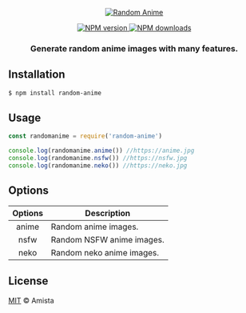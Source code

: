 <p align="center">
  <a href="https://www.npmjs.com/package/random-anime">
    <img src="https://cdn.discordapp.com/attachments/666573321894232095/690961950527717456/random-anime.png" alt="Random Anime">
  </a>
</p>
<p align="center">
  <a href="https://www.npmjs.com/package/random-anime"><img src="https://img.shields.io/npm/v/random-anime.svg?maxAge=3600" alt="NPM version" />
  </a>
  <a href="https://www.npmjs.com/package/random-anime"><img src="https://img.shields.io/npm/dt/random-anime.svg?maxAge=3600" alt="NPM downloads" />
   </a>
</p>
<h3 align="center"><strong>Generate random anime images with many features.</strong></h3>

## Installation
```bash
$ npm install random-anime
```

## Usage
```javascript
const randomanime = require('random-anime')

console.log(randomanime.anime()) //https://anime.jpg
console.log(randomanime.nsfw()) //https://nsfw.jpg
console.log(randomanime.neko()) //https://neko.jpg
```

## Options
**Options** | **Description**
:---: | ---
anime | Random anime images.
nsfw | Random NSFW anime images.
neko | Random neko anime images.

## License
[MIT](https://github.com/amistaa/random-anime/blob/master/LICENSE) © Amista
